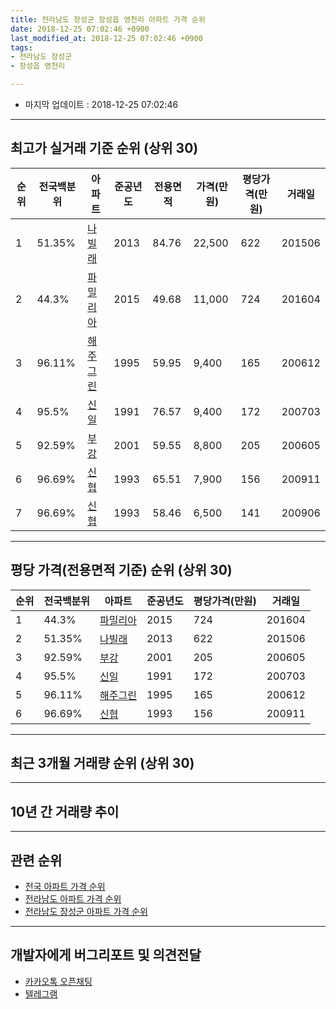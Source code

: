```yaml
---
title: 전라남도 장성군 장성읍 영천리 아파트 가격 순위
date: 2018-12-25 07:02:46 +0900
last_modified_at: 2018-12-25 07:02:46 +0900
tags:
- 전라남도 장성군
- 장성읍 영천리

---
```


* 마지막 업데이트 : 2018-12-25 07:02:46

---

## 최고가 실거래 기준 순위 (상위 30)


|순위|전국백분위|아파트|준공년도|전용면적|가격(만원)|평당가격(만원)|거래일|
|---|---|---|---|---|---|---|---|
|1|51.35%|[나빌래](https://search.naver.com/search.naver?query=%EC%A0%84%EB%9D%BC%EB%82%A8%EB%8F%84+%EC%9E%A5%EC%84%B1%EA%B5%B0+%EC%9E%A5%EC%84%B1%EC%9D%8D+%EC%98%81%EC%B2%9C%EB%A6%AC+%EB%82%98%EB%B9%8C%EB%9E%98)|2013|84.76|22,500|622|201506|
|2|44.3%|[파밀리아](https://search.naver.com/search.naver?query=%EC%A0%84%EB%9D%BC%EB%82%A8%EB%8F%84+%EC%9E%A5%EC%84%B1%EA%B5%B0+%EC%9E%A5%EC%84%B1%EC%9D%8D+%EC%98%81%EC%B2%9C%EB%A6%AC+%ED%8C%8C%EB%B0%80%EB%A6%AC%EC%95%84)|2015|49.68|11,000|724|201604|
|3|96.11%|[해주그린](https://search.naver.com/search.naver?query=%EC%A0%84%EB%9D%BC%EB%82%A8%EB%8F%84+%EC%9E%A5%EC%84%B1%EA%B5%B0+%EC%9E%A5%EC%84%B1%EC%9D%8D+%EC%98%81%EC%B2%9C%EB%A6%AC+%ED%95%B4%EC%A3%BC%EA%B7%B8%EB%A6%B0)|1995|59.95|9,400|165|200612|
|4|95.5%|[신일](https://search.naver.com/search.naver?query=%EC%A0%84%EB%9D%BC%EB%82%A8%EB%8F%84+%EC%9E%A5%EC%84%B1%EA%B5%B0+%EC%9E%A5%EC%84%B1%EC%9D%8D+%EC%98%81%EC%B2%9C%EB%A6%AC+%EC%8B%A0%EC%9D%BC)|1991|76.57|9,400|172|200703|
|5|92.59%|[부강](https://search.naver.com/search.naver?query=%EC%A0%84%EB%9D%BC%EB%82%A8%EB%8F%84+%EC%9E%A5%EC%84%B1%EA%B5%B0+%EC%9E%A5%EC%84%B1%EC%9D%8D+%EC%98%81%EC%B2%9C%EB%A6%AC+%EB%B6%80%EA%B0%95)|2001|59.55|8,800|205|200605|
|6|96.69%|[신협](https://search.naver.com/search.naver?query=%EC%A0%84%EB%9D%BC%EB%82%A8%EB%8F%84+%EC%9E%A5%EC%84%B1%EA%B5%B0+%EC%9E%A5%EC%84%B1%EC%9D%8D+%EC%98%81%EC%B2%9C%EB%A6%AC+%EC%8B%A0%ED%98%91)|1993|65.51|7,900|156|200911|
|7|96.69%|[신협](https://search.naver.com/search.naver?query=%EC%A0%84%EB%9D%BC%EB%82%A8%EB%8F%84+%EC%9E%A5%EC%84%B1%EA%B5%B0+%EC%9E%A5%EC%84%B1%EC%9D%8D+%EC%98%81%EC%B2%9C%EB%A6%AC+%EC%8B%A0%ED%98%91)|1993|58.46|6,500|141|200906|


---

## 평당 가격(전용면적 기준) 순위 (상위 30)


|순위|전국백분위|아파트|준공년도|평당가격(만원)|거래일|
|---|---|---|---|---|---|
|1|44.3%|[파밀리아](https://search.naver.com/search.naver?query=%EC%A0%84%EB%9D%BC%EB%82%A8%EB%8F%84+%EC%9E%A5%EC%84%B1%EA%B5%B0+%EC%9E%A5%EC%84%B1%EC%9D%8D+%EC%98%81%EC%B2%9C%EB%A6%AC+%ED%8C%8C%EB%B0%80%EB%A6%AC%EC%95%84)|2015|724|201604|
|2|51.35%|[나빌래](https://search.naver.com/search.naver?query=%EC%A0%84%EB%9D%BC%EB%82%A8%EB%8F%84+%EC%9E%A5%EC%84%B1%EA%B5%B0+%EC%9E%A5%EC%84%B1%EC%9D%8D+%EC%98%81%EC%B2%9C%EB%A6%AC+%EB%82%98%EB%B9%8C%EB%9E%98)|2013|622|201506|
|3|92.59%|[부강](https://search.naver.com/search.naver?query=%EC%A0%84%EB%9D%BC%EB%82%A8%EB%8F%84+%EC%9E%A5%EC%84%B1%EA%B5%B0+%EC%9E%A5%EC%84%B1%EC%9D%8D+%EC%98%81%EC%B2%9C%EB%A6%AC+%EB%B6%80%EA%B0%95)|2001|205|200605|
|4|95.5%|[신일](https://search.naver.com/search.naver?query=%EC%A0%84%EB%9D%BC%EB%82%A8%EB%8F%84+%EC%9E%A5%EC%84%B1%EA%B5%B0+%EC%9E%A5%EC%84%B1%EC%9D%8D+%EC%98%81%EC%B2%9C%EB%A6%AC+%EC%8B%A0%EC%9D%BC)|1991|172|200703|
|5|96.11%|[해주그린](https://search.naver.com/search.naver?query=%EC%A0%84%EB%9D%BC%EB%82%A8%EB%8F%84+%EC%9E%A5%EC%84%B1%EA%B5%B0+%EC%9E%A5%EC%84%B1%EC%9D%8D+%EC%98%81%EC%B2%9C%EB%A6%AC+%ED%95%B4%EC%A3%BC%EA%B7%B8%EB%A6%B0)|1995|165|200612|
|6|96.69%|[신협](https://search.naver.com/search.naver?query=%EC%A0%84%EB%9D%BC%EB%82%A8%EB%8F%84+%EC%9E%A5%EC%84%B1%EA%B5%B0+%EC%9E%A5%EC%84%B1%EC%9D%8D+%EC%98%81%EC%B2%9C%EB%A6%AC+%EC%8B%A0%ED%98%91)|1993|156|200911|


---

## 최근 3개월 거래량 순위 (상위 30)


<div style="width:100%;">
    <canvas id="deal_count_ranking" height="250"></canvas>
</div>


<script>
new Chart(document.getElementById("deal_count_ranking"), {
    type: 'horizontalBar',
    data: {
        labels: ['나빌래', '해주그린'],
        datasets: [{
            label: '실거래 수',
            data: [2, 1],
            borderColor: "rgba(255, 0, 128, 1)",
            backgroundColor: "rgba(255, 0, 128, 0.5)",
            fill: false,
        }]
    },
    options: {
        responsive: true,
        title: {
            display: true,
            text: '최근 3개월 거래량 순위'
        },
        tooltips: {
            mode: 'index',
            intersect: false,
            callbacks: {
                title: function(tooltipItems, data) {
                    return "실거래 수:";
                },
                label: function(tooltipItem, data) {
                    return data.labels[tooltipItem.index] + ": " + tooltipItem.xLabel;
                }
            }
        },
        hover: {
            mode: 'nearest',
            intersect: true
        },
        scales: {
            xAxes: [{
                display: true,
                scaleLabel: {
                    display: true,
                    labelString: '실거래 수'
                },
                ticks: {
                    suggestedMin: 0,
                }
            }],
            yAxes: [{
                display: true,
                ticks: {
                    autoSkip: false,
                    callback: function(value, index, values) {
                        if (value.length > 15)
                            return value.substr(0, 13) + "...";
                        else
                            return value;
                    }
                },
                scaleLabel: {
                    display: false,
                }
            }]
        }
    }
});

</script>


---

## 10년 간 거래량 추이


<div style="width:100%;">
    <canvas id="deal_progress" height="250"></canvas>
</div>

<script>
new Chart(document.getElementById("deal_progress"), {
    type: 'line',
    data: {
        labels: ['200812','200901','200902','200903','200904','200905','200906','200907','200908','200909','200910','200911','200912','201001','201002','201003','201004','201005','201006','201007','201008','201009','201010','201011','201012','201101','201102','201103','201104','201105','201106','201107','201108','201109','201110','201111','201112','201201','201202','201203','201204','201205','201206','201207','201208','201209','201210','201211','201212','201301','201302','201303','201304','201305','201306','201307','201308','201309','201310','201311','201312','201401','201402','201403','201404','201405','201406','201407','201408','201409','201410','201411','201412','201501','201502','201503','201504','201505','201506','201507','201508','201509','201510','201511','201512','201601','201602','201603','201604','201605','201606','201607','201608','201609','201610','201611','201612','201701','201702','201703','201704','201705','201706','201707','201708','201709','201710','201711','201712','201801','201802','201803','201804','201805','201806','201807','201808','201809','201810','201811','201812'],
        datasets: [{
            label: '실거래 수',
            pointRadius: 1,
            data: [3, 1, 0, 1, 4, 2, 3, 1, 0, 0, 1, 3, 1, 2, 2, 2, 2, 0, 3, 1, 0, 2, 0, 3, 2, 1, 0, 2, 1, 4, 1, 1, 1, 0, 3, 2, 1, 1, 1, 4, 0, 0, 4, 0, 0, 1, 0, 0, 2, 2, 1, 2, 11, 12, 11, 4, 4, 1, 4, 2, 3, 5, 9, 13, 2, 7, 6, 4, 4, 5, 5, 1, 6, 9, 4, 6, 4, 7, 9, 4, 8, 12, 5, 7, 6, 4, 4, 4, 5, 1, 3, 2, 2, 3, 2, 2, 3, 1, 3, 3, 0, 4, 3, 1, 4, 1, 4, 2, 4, 4, 2, 2, 4, 2, 6, 2, 0, 2, 2, 1, 0],
            borderColor: "rgba(255, 201, 14, 1)",
            backgroundColor: "rgba(255, 201, 14, 0.5)",
            fill: true,
        }]
    },
    options: {
        responsive: true,
        title: {
            display: true,
            text: '10년간 거래량 추이'
        },
        tooltips: {
            mode: 'index',
            intersect: false,
        },
        hover: {
            mode: 'nearest',
            intersect: true
        },
        scales: {
            xAxes: [{
                display: true,
                scaleLabel: {
                    display: true,
                    labelString: '년/월'
                }
            }],
            yAxes: [{
                display: true,
                ticks: {
                    suggestedMin: 0,
                },
                scaleLabel: {
                    display: true,
                    labelString: '실거래 수'
                }
            }]
        }
    }
});

</script>


---

## 관련 순위

- [전국 아파트 가격 순위](https://inasie.github.io/apt-ranking/전국)
- [전라남도 아파트 가격 순위](https://inasie.github.io/apt-ranking/전라남도)
- [전라남도 장성군 아파트 가격 순위](https://inasie.github.io/apt-ranking/전라남도-장성군)


---

## 개발자에게 버그리포트 및 의견전달

- [카카오톡 오픈채팅](https://open.kakao.com/o/gLJUAP4)
- [텔레그램](https://t.me/inasie)

